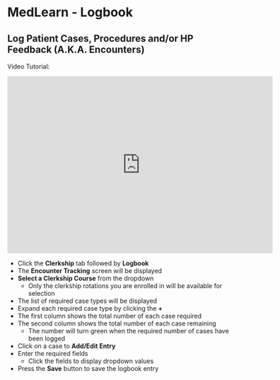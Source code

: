 # MedLearn - Logbook
## Log Patient Cases, Procedures and/or HP Feedback (A.K.A. Encounters)

Video Tutorial:

  <iframe src="https://arizona.app.box.com/embed/s/ekt4pczjw116e7a6wo0fz3mmyqmpjtl9" width="600" height="400" frameborder="0" allowfullscreen webkitallowfullscreen msallowfullscreen></iframe> 


* Click the **Clerkship** tab followed by **Logbook**
* The **Encounter Tracking** screen will be displayed
* **Select a Clerkship Course** from the dropdown
    * Only the clerkship rotations you are enrolled in will be available for selection
* The list of required case types will be displayed
* Expand each required case type by clicking the **+**
* The first column shows the total number of each case required
* The second column shows the total number of each case remaining
    * The number will turn green when the required number of cases have been logged
* Click on a case to **Add/Edit Entry**
* Enter the required fields
    * Click the fields to display dropdown values
* Press the **Save** button to save the logbook entry
